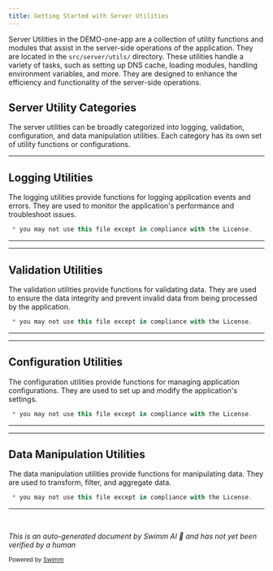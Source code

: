 ```yaml
---
title: Getting Started with Server Utilities
---
```

Server Utilities in the DEMO-one-app are a collection of utility functions and modules that assist in the server-side operations of the application. They are located in the `src/server/utils/` directory. These utilities handle a variety of tasks, such as setting up DNS cache, loading modules, handling environment variables, and more. They are designed to enhance the efficiency and functionality of the server-side operations.

## Server Utility Categories

The server utilities can be broadly categorized into logging, validation, configuration, and data manipulation utilities. Each category has its own set of utility functions or configurations.

<SwmSnippet path="/src/server/utils/logging/utils.js" line="5">

---

## Logging Utilities

The logging utilities provide functions for logging application events and errors. They are used to monitor the application's performance and troubleshoot issues.

```javascript
 * you may not use this file except in compliance with the License.
```

---

</SwmSnippet>

<SwmSnippet path="/src/server/utils/validation/index.js" line="5">

---

## Validation Utilities

The validation utilities provide functions for validating data. They are used to ensure the data integrity and prevent invalid data from being processed by the application.

```javascript
 * you may not use this file except in compliance with the License.
```

---

</SwmSnippet>

<SwmSnippet path="/src/server/utils/stateConfig.js" line="5">

---

## Configuration Utilities

The configuration utilities provide functions for managing application configurations. They are used to set up and modify the application's settings.

```javascript
 * you may not use this file except in compliance with the License.
```

---

</SwmSnippet>

<SwmSnippet path="/src/server/utils/deepMergeObjects.js" line="5">

---

## Data Manipulation Utilities

The data manipulation utilities provide functions for manipulating data. They are used to transform, filter, and aggregate data.

```javascript
 * you may not use this file except in compliance with the License.
```

---

</SwmSnippet>

&nbsp;

*This is an auto-generated document by Swimm AI 🌊 and has not yet been verified by a human*

<SwmMeta version="3.0.0" repo-id="Z2l0aHViJTNBJTNBREVNTy1vbmUtYXBwJTNBJTNBZ2lsYWRuYXZvdA==" repo-name="DEMO-one-app" doc-type="overview"><sup>Powered by [Swimm](/)</sup></SwmMeta>
